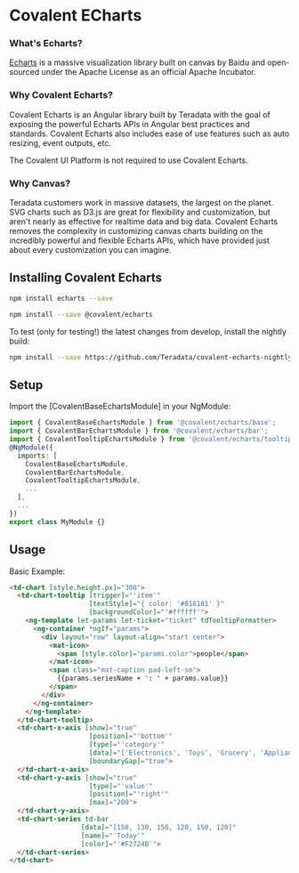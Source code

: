 # Covalent ECharts

### What's Echarts?

[Echarts](https://ecomfe.github.io/echarts-doc/public/en/index.html) is a massive visualization library built on canvas by Baidu and open-sourced under the Apache License as an official Apache Incubator.

### Why Covalent Echarts?

Covalent Echarts is an Angular library built by Teradata with the goal of exposing the powerful Echarts APIs in Angular best practices and standards. Covalent Echarts also includes ease of use features such as auto resizing, event outputs, etc.

The Covalent UI Platform is not required to use Covalent Echarts.

### Why Canvas?

Teradata customers work in massive datasets, the largest on the planet. SVG charts such as D3.js are great for flexibility and customization, but aren't nearly as effective for realtime data and big data. Covalent Echarts removes the complexity in customizing canvas charts building on the incredibly powerful and flexible Echarts APIs, which have provided just about every customization you can imagine.


## Installing Covalent Echarts

```bash
npm install echarts --save
```

```bash
npm install --save @covalent/echarts
```

To test (only for testing!) the latest changes from develop, install the nightly build:

```bash
npm install --save https://github.com/Teradata/covalent-echarts-nightly.git
```

## Setup

Import the [CovalentBaseEchartsModule] in your NgModule:

```typescript
import { CovalentBaseEchartsModule } from '@covalent/echarts/base';
import { CovalentBarEchartsModule } from '@covalent/echarts/bar';
import { CovalentTooltipEchartsModule } from '@covalent/echarts/tooltip';
@NgModule({
  imports: [
    CovalentBaseEchartsModule,
    CovalentBarEchartsModule,
    CovalentTooltipEchartsModule,
    ...
  ],
  ...
})
export class MyModule {}
```

## Usage

Basic Example:

```html
<td-chart [style.height.px]="300">
  <td-chart-tooltip [trigger]="'item'"
                    [textStyle]="{ color: '#818181' }"
                    [backgroundColor]="'#ffffff'">
    <ng-template let-params let-ticket="ticket" tdTooltipFormatter>
      <ng-container *ngIf="params">
        <div layout="row" layout-align="start center">
          <mat-icon>
            <span [style.color]="params.color">people</span>
          </mat-icon>
          <span class="mat-caption pad-left-sm">
            {{params.seriesName + ': ' + params.value}}
          </span>
        </div>
      </ng-container>
    </ng-template>
  </td-chart-tooltip>
  <td-chart-x-axis [show]="true"
                    [position]="'bottom'"
                    [type]="'category'"
                    [data]="['Electronics', 'Toys', 'Grocery', 'Appliances', 'Automotive', 'Sports']"
                    [boundaryGap]="true">
  </td-chart-x-axis>
  <td-chart-y-axis [show]="true"
                    [type]="'value'"
                    [position]="'right'"
                    [max]="200">
  </td-chart-y-axis>
  <td-chart-series td-bar
                  [data]="[150, 130, 150, 120, 150, 120]"
                  [name]="'Today'"
                  [color]="'#F2724B'">
  </td-chart-series>
</td-chart>
```
